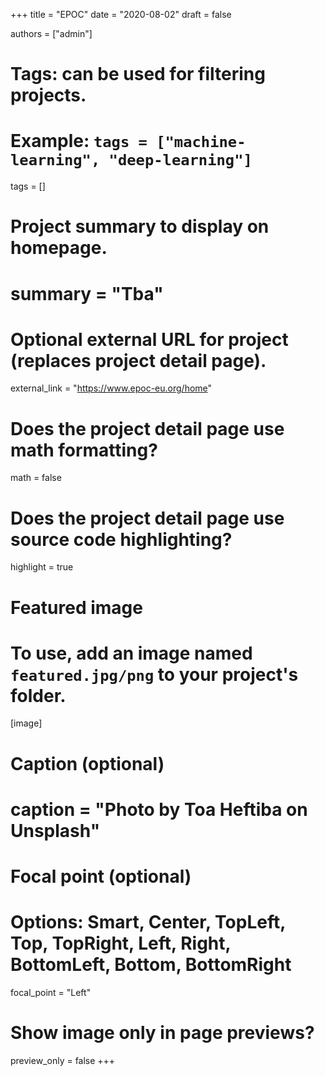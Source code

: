 
+++
title = "EPOC"
date = "2020-08-02"
draft = false

authors = ["admin"]

# Tags: can be used for filtering projects.
# Example: `tags = ["machine-learning", "deep-learning"]`
tags = []

# Project summary to display on homepage.
# summary = "Tba"

# Optional external URL for project (replaces project detail page).
external_link = "https://www.epoc-eu.org/home"

# Does the project detail page use math formatting?
math = false

# Does the project detail page use source code highlighting?
highlight = true

# Featured image
# To use, add an image named `featured.jpg/png` to your project's folder. 
[image]
  # Caption (optional)
  # caption = "Photo by Toa Heftiba on Unsplash"

  # Focal point (optional)
  # Options: Smart, Center, TopLeft, Top, TopRight, Left, Right, BottomLeft, Bottom, BottomRight
  focal_point = "Left"

  # Show image only in page previews?
  preview_only = false
+++
